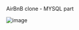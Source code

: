 AirBnB clone - MYSQL part

![image](https://github.com/wathika-eng/AirBnB_clone_v2/assets/71040609/e1ffa221-fad0-4b4f-9660-f34235ae44fb)
